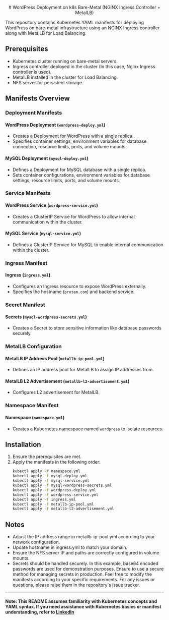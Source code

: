 <p align="center">
  # WordPress Deployment on k8s Bare-Metal (NGINX Ingress Controller + MetalLB)
</p>

This repository contains Kubernetes YAML manifests for deploying WordPress on bare-metal infrastructure using an NGINX Ingress controller along with MetalLB for Load Balancing.

## Prerequisites

- Kubernetes cluster running on bare-metal servers.
- Ingress controller deployed in the cluster (In this case, Nginx Ingress controller is used).
- MetalLB installed in the cluster for Load Balancing.
- NFS server for persistent storage.

## Manifests Overview

### Deployment Manifests

#### WordPress Deployment (`wordpress-deploy.yml`)
- Creates a Deployment for WordPress with a single replica.
- Specifies container settings, environment variables for database connection, resource limits, ports, and volume mounts.

#### MySQL Deployment (`mysql-deploy.yml`)
- Defines a Deployment for MySQL database with a single replica.
- Sets container configurations, environment variables for database settings, resource limits, ports, and volume mounts.

### Service Manifests

#### WordPress Service (`wordpress-service.yml`)
- Creates a ClusterIP Service for WordPress to allow internal communication within the cluster.

#### MySQL Service (`mysql-service.yml`)
- Defines a ClusterIP Service for MySQL to enable internal communication within the cluster.

### Ingress Manifest

#### Ingress (`ingress.yml`)
- Configures an Ingress resource to expose WordPress externally.
- Specifies the hostname (`protem.com`) and backend service.

### Secret Manifest

#### Secrets (`mysql-wordpress-secrets.yml`)
- Creates a Secret to store sensitive information like database passwords securely.

### MetalLB Configuration

#### MetalLB IP Address Pool (`metallb-ip-pool.yml`)
- Defines an IP address pool for MetalLB to assign IP addresses from.

#### MetalLB L2 Advertisement (`metallb-l2-advertisement.yml`)
- Configures L2 advertisement for MetalLB.

### Namespace Manifest

#### Namespace (`namespace.yml`)
- Creates a Kubernetes namespace named `wordpress` to isolate resources.

## Installation

1. Ensure the prerequisites are met.
2. Apply the manifests in the following order:
   ```bash
   kubectl apply -f namespace.yml
   kubectl apply -f mysql-deploy.yml
   kubectl apply -f mysql-service.yml
   kubectl apply -f mysql-wordpress-secrets.yml
   kubectl apply -f wordpress-deploy.yml
   kubectl apply -f wordpress-service.yml
   kubectl apply -f ingress.yml
   kubectl apply -f metallb-ip-pool.yml
   kubectl apply -f metallb-l2-advertisement.yml

## Notes
- Adjust the IP address range in metallb-ip-pool.yml according to your network configuration.
- Update hostname in ingress.yml to match your domain.
- Ensure the NFS server IP and paths are correctly configured in volume mounts.
- Secrets should be handled securely. In this example, base64 encoded passwords are used for demonstration purposes. Ensure to use a secure method for managing secrets in production.
Feel free to modify the manifests according to your specific requirements.
For any issues or questions, please raise them in the repository's issue tracker.
---
#### Note: This README assumes familiarity with Kubernetes concepts and YAML syntax. If you need assistance with Kubernetes basics or manifest understanding, refer to [LinkedIn](https://www.linkedin.com/in/jean-luc-mpande-75981a23b/)
